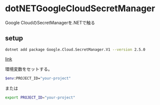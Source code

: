 # dotNETGoogleCloudSecretManager

Google CloudのSecretManagerを.NETで触る

## setup

```bash
dotnet add package Google.Cloud.SecretManager.V1 --version 2.5.0
```

[link](https://www.nuget.org/packages/Google.Cloud.SecretManager.V1)

環境変数をセットする。

```bash
$env:PROJECT_ID="your-project"
```

または

```bash
export PROJECT_ID="your-project"
```
